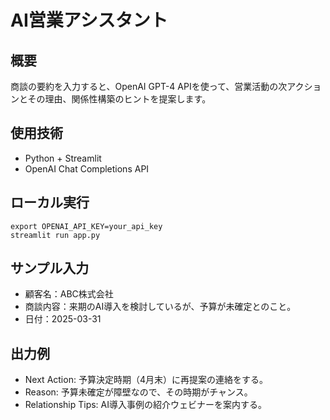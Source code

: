 # AI営業アシスタント

## 概要
商談の要約を入力すると、OpenAI GPT-4 APIを使って、営業活動の次アクションとその理由、関係性構築のヒントを提案します。

## 使用技術
- Python + Streamlit
- OpenAI Chat Completions API

## ローカル実行
```
export OPENAI_API_KEY=your_api_key
streamlit run app.py
```

## サンプル入力
- 顧客名：ABC株式会社
- 商談内容：来期のAI導入を検討しているが、予算が未確定とのこと。
- 日付：2025-03-31

## 出力例
- Next Action: 予算決定時期（4月末）に再提案の連絡をする。
- Reason: 予算未確定が障壁なので、その時期がチャンス。
- Relationship Tips: AI導入事例の紹介ウェビナーを案内する。
